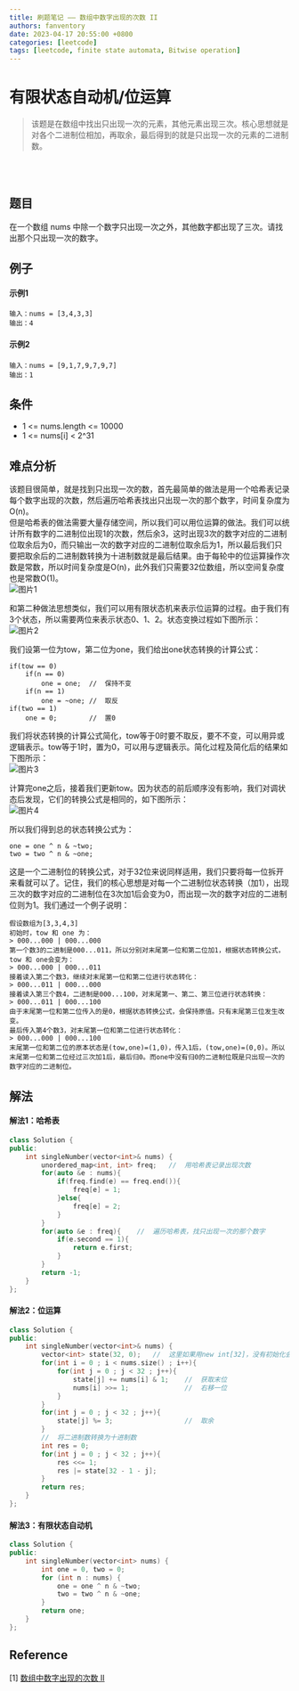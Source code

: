 ```yaml
---
title: 刷题笔记 —— 数组中数字出现的次数 II
authors: fanventory
date: 2023-04-17 20:55:00 +0800
categories: [leetcode]
tags: [leetcode, finite state automata, Bitwise operation]
---
```


# 有限状态自动机/位运算
> 该题是在数组中找出只出现一次的元素，其他元素出现三次。核心思想就是对各个二进制位相加，再取余，最后得到的就是只出现一次的元素的二进制数。

<br>
<br>

## 题目
在一个数组 nums 中除一个数字只出现一次之外，其他数字都出现了三次。请找出那个只出现一次的数字。

## 例子

#### 示例1
```
输入：nums = [3,4,3,3]
输出：4
```

#### 示例2
```
输入：nums = [9,1,7,9,7,9,7]
输出：1
```

## 条件
+ 1 <= nums.length <= 10000
+ 1 <= nums[i] < 2^31

## 难点分析
该题目很简单，就是找到只出现一次的数，首先最简单的做法是用一个哈希表记录每个数字出现的次数，然后遍历哈希表找出只出现一次的那个数字，时间复杂度为O(n)。  
但是哈希表的做法需要大量存储空间，所以我们可以用位运算的做法。我们可以统计所有数字的二进制位出现1的次数，然后余3，这时出现3次的数字对应的二进制位取余后为0，而只输出一次的数字对应的二进制位取余后为1，所以最后我们只要把取余后的二进制数转换为十进制数就是最后结果。由于每轮中的位运算操作次数是常数，所以时间复杂度是O(n)，此外我们只需要32位数组，所以空间复杂度也是常数O(1)。  
![图片1](image/数组中数字出现的次数2_pic1.png)

和第二种做法思想类似，我们可以用有限状态机来表示位运算的过程。由于我们有3个状态，所以需要两位来表示状态0、1、2。状态变换过程如下图所示：  
![图片2](image/数组中数字出现的次数2_pic2.png)

我们设第一位为tow，第二位为one，我们给出one状态转换的计算公式：  
```
if(tow == 0)
    if(n == 0)
        one = one;  //  保持不变
    if(n == 1)
        one = ~one; //  取反
if(two == 1)
    one = 0;        //  置0
```

我们将状态转换的计算公式简化，tow等于0时要不取反，要不不变，可以用异或逻辑表示。tow等于1时，置为0，可以用与逻辑表示。简化过程及简化后的结果如下图所示：  
![图片3](image/数组中数字出现的次数2_pic3.png)

计算完one之后，接着我们更新tow。因为状态的前后顺序没有影响，我们对调状态后发现，它们的转换公式是相同的，如下图所示：  
![图片4](image/数组中数字出现的次数2_pic4.png)

所以我们得到总的状态转换公式为：  
```
one = one ^ n & ~two;
two = two ^ n & ~one;
```

这是一个二进制位的转换公式，对于32位来说同样适用，我们只要将每一位拆开来看就可以了。记住，我们的核心思想是对每一个二进制位状态转换（加1），出现三次的数字对应的二进制位在3次加1后会变为0，而出现一次的数字对应的二进制位则为1。我们通过一个例子说明：  
```
假设数组为[3,3,4,3]
初始时，tow 和 one 为： 
> 000...000 | 000...000
第一个数3的二进制是000...011，所以分别对末尾第一位和第二位加1，根据状态转换公式，tow 和 one会变为：  
> 000...000 | 000...011
接着读入第二个数3，继续对末尾第一位和第二位进行状态转化：  
> 000...011 | 000...000
接着读入第三个数4，二进制是000...100，对末尾第一、第二、第三位进行状态转换：  
> 000...011 | 000...100
由于末尾第一位和第二位传入的是0，根据状态转换公式，会保持原值。只有末尾第三位发生改变。
最后传入第4个数3，对末尾第一位和第二位进行状态转化：
> 000...000 | 000...100
末尾第一位和第二位的原本状态是(tow,one)=(1,0)，传入1后，(tow,one)=(0,0)。所以末尾第一位和第二位经过三次加1后，最后归0。而one中没有归0的二进制位既是只出现一次的数字对应的二进制位。
```


## 解法

#### 解法1：哈希表
```c++
class Solution {
public:
    int singleNumber(vector<int>& nums) {
        unordered_map<int, int> freq;   //  用哈希表记录出现次数
        for(auto &e : nums){
            if(freq.find(e) == freq.end()){
                freq[e] = 1;
            }else{
                freq[e] = 2;
            }
        }
        for(auto &e : freq){    //  遍历哈希表，找只出现一次的那个数字
            if(e.second == 1){
                return e.first;
            }
        }
        return -1;
    }
};
```

#### 解法2：位运算
```c++
class Solution {
public:
    int singleNumber(vector<int>& nums) {
        vector<int> state(32, 0);   //  这里如果用new int[32]，没有初始化会报错
        for(int i = 0 ; i < nums.size() ; i++){
            for(int j = 0 ; j < 32 ; j++){
                state[j] += nums[i] & 1;    //  获取末位
                nums[i] >>= 1;              //  右移一位
            }
        }
        for(int j = 0 ; j < 32 ; j++){
            state[j] %= 3;                  //  取余
        }
        //  将二进制数转换为十进制数
        int res = 0;
        for(int j = 0 ; j < 32 ; j++){
            res <<= 1;
            res |= state[32 - 1 - j];
        }
        return res;
    }
};
```

#### 解法3：有限状态自动机
```c++
class Solution {
public:
    int singleNumber(vector<int> nums) {
        int one = 0, two = 0;
        for (int n : nums) {
            one = one ^ n & ~two;
            two = two ^ n & ~one;
        }
        return one;
    }
};
```


## Reference
[1] [数组中数字出现的次数 II](https://leetcode.cn/problems/shu-zu-zhong-shu-zi-chu-xian-de-ci-shu-ii-lcof/)  